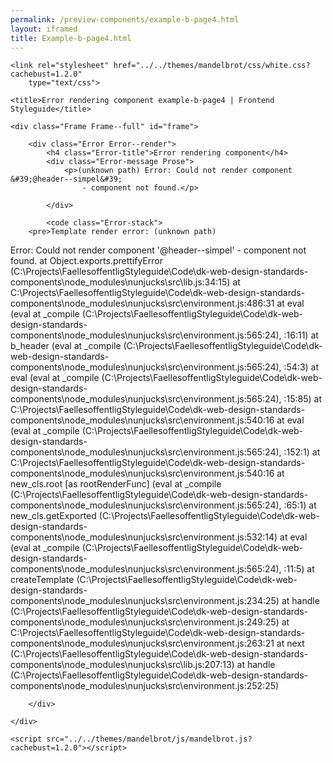 ```yaml
--- 
permalink: /preview-components/example-b-page4.html
layout: iframed 
title: Example-b-page4.html
---
```

<!DOCTYPE html>
<html lang="en-US" dir="ltr" class="no-js">

<head>
    <meta charset="UTF-8">
    <meta name="viewport" content="width=device-width, initial-scale=1">
    <script>
        window.frctl = {
            env: 'static'
        };
    </script>
    <script>
        var cl = document.querySelector('html').classList;
        cl.remove('no-js');
        cl.add('has-js');
    </script>
    <link rel="shortcut icon" href="../../themes/mandelbrot/favicon.ico" type="image/ico">

    <link rel="stylesheet" href="../../themes/mandelbrot/css/white.css?cachebust=1.2.0"
        type="text/css">

    <title>Error rendering component example-b-page4 | Frontend Styleguide</title>

</head>

<body>

    <div class="Frame Frame--full" id="frame">

        <div class="Error Error--render">
            <h4 class="Error-title">Error rendering component</h4>
            <div class="Error-message Prose">
                <p>(unknown path) Error: Could not render component &#39;@header--simpel&#39;
                    - component not found.</p>

            </div>

            <code class="Error-stack">
        <pre>Template render error: (unknown path)
  Error: Could not render component '@header--simpel' - component not found.
    at Object.exports.prettifyError (C:\Projects\FaellesoffentligStyleguide\Code\dk-web-design-standards-components\node_modules\nunjucks\src\lib.js:34:15)
    at C:\Projects\FaellesoffentligStyleguide\Code\dk-web-design-standards-components\node_modules\nunjucks\src\environment.js:486:31
    at eval (eval at _compile (C:\Projects\FaellesoffentligStyleguide\Code\dk-web-design-standards-components\node_modules\nunjucks\src\environment.js:565:24), <anonymous>:16:11)
    at b_header (eval at _compile (C:\Projects\FaellesoffentligStyleguide\Code\dk-web-design-standards-components\node_modules\nunjucks\src\environment.js:565:24), <anonymous>:54:3)
    at eval (eval at _compile (C:\Projects\FaellesoffentligStyleguide\Code\dk-web-design-standards-components\node_modules\nunjucks\src\environment.js:565:24), <anonymous>:15:85)
    at C:\Projects\FaellesoffentligStyleguide\Code\dk-web-design-standards-components\node_modules\nunjucks\src\environment.js:540:16
    at eval (eval at _compile (C:\Projects\FaellesoffentligStyleguide\Code\dk-web-design-standards-components\node_modules\nunjucks\src\environment.js:565:24), <anonymous>:152:1)
    at C:\Projects\FaellesoffentligStyleguide\Code\dk-web-design-standards-components\node_modules\nunjucks\src\environment.js:540:16
    at new_cls.root [as rootRenderFunc] (eval at _compile (C:\Projects\FaellesoffentligStyleguide\Code\dk-web-design-standards-components\node_modules\nunjucks\src\environment.js:565:24), <anonymous>:65:1)
    at new_cls.getExported (C:\Projects\FaellesoffentligStyleguide\Code\dk-web-design-standards-components\node_modules\nunjucks\src\environment.js:532:14)
    at eval (eval at _compile (C:\Projects\FaellesoffentligStyleguide\Code\dk-web-design-standards-components\node_modules\nunjucks\src\environment.js:565:24), <anonymous>:11:5)
    at createTemplate (C:\Projects\FaellesoffentligStyleguide\Code\dk-web-design-standards-components\node_modules\nunjucks\src\environment.js:234:25)
    at handle (C:\Projects\FaellesoffentligStyleguide\Code\dk-web-design-standards-components\node_modules\nunjucks\src\environment.js:249:25)
    at C:\Projects\FaellesoffentligStyleguide\Code\dk-web-design-standards-components\node_modules\nunjucks\src\environment.js:263:21
    at next (C:\Projects\FaellesoffentligStyleguide\Code\dk-web-design-standards-components\node_modules\nunjucks\src\lib.js:207:13)
    at handle (C:\Projects\FaellesoffentligStyleguide\Code\dk-web-design-standards-components\node_modules\nunjucks\src\environment.js:252:25)</pre>
    </code>

        </div>

    </div>

    <script src="../../themes/mandelbrot/js/mandelbrot.js?cachebust=1.2.0"></script>

</body>

</html>